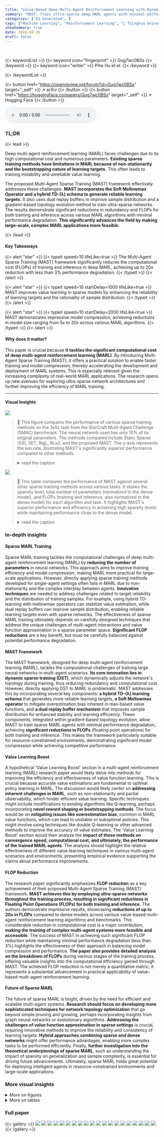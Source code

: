 ```yaml
---
title: "Value-Based Deep Multi-Agent Reinforcement Learning with Dynamic Sparse Training"
summary: "MAST: Train ultra-sparse deep MARL agents with minimal performance loss!"
categories: ["AI Generated", ]
tags: ["Machine Learning", "Reinforcement Learning", "🏢 Tsinghua University",]
showSummary: true
date: 2024-09-26
draft: false
---
```


<br>

{{< keywordList >}}
{{< keyword icon="fingerprint" >}} Gug7wc0BSs {{< /keyword >}}
{{< keyword icon="writer" >}} Pihe Hu et el. {{< /keyword >}}
 
{{< /keywordList >}}

{{< button href="https://openreview.net/forum?id=Gug7wc0BSs" target="_self" >}}
↗ arXiv
{{< /button >}}
{{< button href="https://huggingface.co/papers/Gug7wc0BSs" target="_self" >}}
↗ Hugging Face
{{< /button >}}



<audio controls>
    <source src="https://ai-paper-reviewer.com/Gug7wc0BSs/podcast.wav" type="audio/wav">
    Your browser does not support the audio element.
</audio>


### TL;DR


{{< lead >}}

Deep multi-agent reinforcement learning (MARL) faces challenges due to its high computational cost and numerous parameters.  **Existing sparse training methods have limitations in MARL because of non-stationarity and the bootstrapping nature of learning targets.**  This often leads to training instability and unreliable value learning. 



The proposed Multi-Agent Sparse Training (MAST) framework effectively addresses these challenges. **MAST incorporates the Soft Mellowmax Operator and a hybrid TD-(λ) schema to generate reliable learning targets.**  It also uses dual replay buffers to improve sample distribution and a gradient-based topology evolution method to train ultra-sparse networks.  The results demonstrate significant reductions in redundancy and FLOPs for both training and inference across various MARL algorithms with minimal performance degradation.  **This significantly advances the field by making large-scale, complex MARL applications more feasible.**

{{< /lead >}}


#### Key Takeaways

{{< alert "star" >}}
{{< typeit speed=10 lifeLike=true >}} The Multi-Agent Sparse Training (MAST) framework significantly reduces the computational cost (FLOPs) of training and inference in deep MARL, achieving up to 20x reduction with less than 3% performance degradation. {{< /typeit >}}
{{< /alert >}}

{{< alert "star" >}}
{{< typeit speed=10 startDelay=1000 lifeLike=true >}} MAST improves value learning in sparse models by enhancing the reliability of learning targets and the rationality of sample distribution. {{< /typeit >}}
{{< /alert >}}

{{< alert "star" >}}
{{< typeit speed=10 startDelay=2000 lifeLike=true >}} MAST demonstrates impressive model compression, achieving reductions in model size ranging from 5x to 20x across various MARL algorithms. {{< /typeit >}}
{{< /alert >}}

#### Why does it matter?
This paper is crucial because **it tackles the significant computational cost of deep multi-agent reinforcement learning (MARL)**. By introducing Multi-Agent Sparse Training (MAST), it offers a practical solution to enable faster training and model compression, thereby accelerating the development and deployment of MARL systems.  This is especially relevant given the increasing complexity of real-world MARL applications. The research opens up new avenues for exploring ultra-sparse network architectures and further improving the efficiency of MARL training.

------
#### Visual Insights



![](https://ai-paper-reviewer.com/Gug7wc0BSs/figures_1_1.jpg)

> 🔼 This figure compares the performance of various sparse training methods on the 3s5z task from the StarCraft Multi-Agent Challenge (SMAC) benchmark.  The neural network used has only 10% of its original parameters.  The methods compared include Static Sparse (SS), SET, RigL, RLx2, and the proposed MAST.  The y-axis represents the win rate, illustrating MAST's significantly superior performance compared to other methods.
> <details>
> <summary>read the caption</summary>
> Figure 1: Comparison of different sparse training methods.
> </details>





![](https://ai-paper-reviewer.com/Gug7wc0BSs/tables_2_1.jpg)

> 🔼 This table compares the performance of MAST against several other sparse training methods across various tasks.  It shows the sparsity level, total number of parameters (normalized to the dense model), and FLOPs (training and inference, also normalized to the dense model) for each algorithm and task.  It highlights MAST's superior performance and efficiency in achieving high sparsity levels while maintaining performance close to the dense model.
> <details>
> <summary>read the caption</summary>
> Table 1: Comparisons of MAST with different sparse training baselines: 'Sp.' stands for 'sparsity', 'Total Size' means total model parameters, and the data is all normalized w.r.t. the dense model.
> </details>





### In-depth insights


#### Sparse MARL Training
Sparse MARL training tackles the computational challenges of deep multi-agent reinforcement learning (MARL) by **reducing the number of parameters** in neural networks.  This approach aims to improve training efficiency and model compression, making MARL more practical for large-scale applications. However, directly applying sparse training methods developed for single-agent settings often fails in MARL due to non-stationarity and the complex interplay between agents.  **Innovative techniques** are needed to address challenges related to target reliability and the distribution of training samples.  For example, using hybrid TD-learning with mellowmax operators can stabilize value estimation, while dual replay buffers can improve sample distribution, enabling reliable learning targets even with sparse networks. The effectiveness of sparse MARL training ultimately depends on carefully designed techniques that address the unique challenges of multi-agent interactions and value function approximation in a sparse parameter space.  **Significant FLOP reductions** are a key benefit, but must be carefully balanced against potential performance degradation.

#### MAST Framework
The MAST framework, designed for deep multi-agent reinforcement learning (MARL), tackles the computational challenges of training large neural networks in multi-agent scenarios.  **Its core innovation lies in dynamic sparse training (DST)**, which dynamically adjusts the network's topology during training, thus reducing redundancy and computational cost. However, directly applying DST to MARL is problematic. MAST addresses this by incorporating several key components: **a hybrid TD-(λ) learning schema** that generates more reliable learning targets, **a Soft Mellowmax operator** to mitigate overestimation bias inherent in max-based value functions, and **a dual replay buffer mechanism** that improves sample distribution for enhanced stability and learning efficiency. These components, integrated within gradient-based topology evolution, allow MAST to train sparse MARL agents with minimal performance degradation, achieving **significant reductions in FLOPs** (floating point operations) for both training and inference. This makes the framework particularly suitable for resource-constrained environments, demonstrating significant model compression while achieving competitive performance.

#### Value Learning Boost
A hypothetical 'Value Learning Boost' section in a multi-agent reinforcement learning (MARL) research paper would likely delve into methods for improving the efficiency and effectiveness of value function learning.  This is crucial because accurate value estimations are fundamental to optimal policy learning in MARL. The discussion would likely center on **addressing inherent challenges in MARL**, such as non-stationarity and partial observability, which hinder efficient value learning.  Specific techniques might include modifications to existing algorithms like Q-learning, perhaps incorporating **novel reward shaping or bootstrapping methods**.  The focus would be on **mitigating issues like overestimation bias**, common in MARL value functions, which can lead to unstable or suboptimal policies. This might involve using techniques like double Q-learning or other advanced methods to improve the accuracy of value estimates. The 'Value Learning Boost' section would then analyze the **impact of these methods on convergence speed, computational cost, and ultimately, the performance of the trained MARL agents**.  The analysis should highlight the relative effectiveness of different value learning techniques in various multi-agent scenarios and environments, presenting empirical evidence supporting the claims about performance improvements.

#### FLOP Reduction
The research paper significantly emphasizes **FLOP reduction** as a key achievement of their proposed Multi-Agent Sparse Training (MAST) framework.  **MAST achieves this by employing ultra-sparse networks throughout the training process, resulting in significant reductions in Floating Point Operations (FLOPs) for both training and inference**.  The authors demonstrate impressive results, showcasing **reductions of up to 20x in FLOPs** compared to dense models across various value-based multi-agent reinforcement learning algorithms and benchmarks. This considerable reduction in computational cost is a major contribution, **making the training of complex multi-agent systems more feasible and accessible**. The success of MAST in achieving such significant FLOP reduction while maintaining minimal performance degradation (less than 3%) highlights the effectiveness of their approach in balancing model compression and performance.  **The paper also provides detailed analysis on the breakdown of FLOPs** during various stages of the training process, offering valuable insights into the computational efficiency gained through MAST. The achieved FLOP reduction is not merely a quantitative metric; it represents a substantial advancement in practical applicability of value-based multi-agent reinforcement learning.

#### Future of Sparse MARL
The future of sparse MARL is bright, driven by the need for efficient and scalable multi-agent systems.  **Research should focus on developing more sophisticated techniques for network topology optimization** that go beyond simple pruning and growing, perhaps incorporating insights from graph neural networks or evolutionary algorithms.  **Addressing the challenges of value function approximation in sparse settings** is crucial, requiring innovative methods to improve the reliability and consistency of learning targets.  **Hybrid approaches combining sparse and dense networks** might offer performance advantages, enabling more complex tasks to be performed efficiently.  Finally, **further investigation into the theoretical underpinnings of sparse MARL**, such as understanding the impact of sparsity on generalization and sample complexity, is essential for driving future advancements.  Ultimately, sparse MARL holds great potential for deploying intelligent agents in resource-constrained environments and large-scale applications.


### More visual insights

<details>
<summary>More on figures
</summary>


![](https://ai-paper-reviewer.com/Gug7wc0BSs/figures_2_1.jpg)

> 🔼 The figure illustrates the process of dynamic sparse training. It starts with a dense network, then randomly sparsify the network. During training, it dynamically drops and grows links based on weight magnitude and gradient information to optimize the model parameters and connectivity. This process maintains the network sparsity throughout the training with dynamic sparse training.
> <details>
> <summary>read the caption</summary>
> Figure 2: Illustration of dynamic sparse training
> </details>



![](https://ai-paper-reviewer.com/Gug7wc0BSs/figures_3_1.jpg)

> 🔼 This figure illustrates the MAST framework's architecture, specifically highlighting its application within the QMIX algorithm.  The framework consists of several key components:  1. **Dual Buffers:**  An on-policy and an off-policy buffer are used for storing experience. The on-policy buffer stores the most recent experience, enhancing learning stability.  The off-policy buffer stores older experience, improving sample efficiency. Both are used to sample training data. 2. **Environment Interaction:** Agents interact with the environment, generating experience (observations, actions, rewards). 3. **Sparse MARL Agents (Agent 1 to Agent N):**  Multiple MARL agents are trained, each with a sparse neural network representing their Q-function (Qi).  4. **Mixing Network:** Combines the individual Q-functions to produce a joint action-value function (Qtot). 5. **TD(λ) with Soft Mellowmax:** The framework employs a hybrid TD(λ) learning target combined with the Soft Mellowmax operator to mitigate the overestimation problem that often arises in sparse network training and improve target reliability. This target is used to update the Q-functions.
> <details>
> <summary>read the caption</summary>
> Figure 3: An example of the MAST framework based on QMIX.
> </details>



![](https://ai-paper-reviewer.com/Gug7wc0BSs/figures_4_1.jpg)

> 🔼 This figure shows the test win rates of different step lengths of TD(λ) targets with different model sizes (sparsity levels). The x-axis represents the multi-step length and the y-axis represents the test win rate. The different lines represent different model sizes (12.5%, 10%, 7.5%, 5%).  It demonstrates that an optimal step length exists for various model sizes and that the optimal step length increases as model size decreases.
> <details>
> <summary>read the caption</summary>
> Figure 4: Performances of different step lengths.
> </details>



![](https://ai-paper-reviewer.com/Gug7wc0BSs/figures_5_1.jpg)

> 🔼 This figure demonstrates the impact of the Soft Mellowmax operator on the performance of RigL-QMIX in the 3s5z environment of SMAC.  Subfigure (a) shows the win rates, illustrating that RigL-QMIX with the Soft Mellowmax operator (RigL-QMIX-SM) outperforms the standard RigL-QMIX. Subfigure (b) displays the estimated values, highlighting that the Soft Mellowmax operator effectively mitigates overestimation bias, leading to more accurate value estimations.
> <details>
> <summary>read the caption</summary>
> Figure 5: Effects of Soft Mellowmax operator.
> </details>



![](https://ai-paper-reviewer.com/Gug7wc0BSs/figures_5_2.jpg)

> 🔼 The figure compares the performance of different sparse training methods on the 3s5z task from SMAC.  The methods include static sparse (SS), SET, RigL, RLx2, and the proposed MAST.  The y-axis represents the win rate, indicating the success rate of the trained agents. MAST demonstrates a significantly higher win rate compared to other methods, highlighting its effectiveness in multi-agent sparse training.
> <details>
> <summary>read the caption</summary>
> Figure 1: Comparison of different sparse training methods.
> </details>



![](https://ai-paper-reviewer.com/Gug7wc0BSs/figures_6_1.jpg)

> 🔼 This figure illustrates how the dual buffer mechanism in MAST shifts the distribution of training samples. The blue curve represents the distribution of samples from the behavior policy in a single buffer, resulting in a policy inconsistency error (d1). By using dual buffers, the distribution shifts towards the target policy (red curve), reducing the policy inconsistency error (d2). The yellow curve shows the distribution of samples from the shifted target policy.
> <details>
> <summary>read the caption</summary>
> Figure 7: Distribution Shift: d1 and d2 are distribution distances.
> </details>



![](https://ai-paper-reviewer.com/Gug7wc0BSs/figures_7_1.jpg)

> 🔼 This figure compares the performance of various sparse training methods on the 3s5z task from SMAC, using a neural network with only 10% of its original parameters.  It shows that MAST significantly outperforms other methods such as SS, SET, RigL, and RLx2, achieving a win rate of over 90%. This highlights the challenges of applying sparse networks in MARL and demonstrates the effectiveness of the proposed MAST framework.
> <details>
> <summary>read the caption</summary>
> Figure 1: Comparison of different sparse training methods.
> </details>



![](https://ai-paper-reviewer.com/Gug7wc0BSs/figures_7_2.jpg)

> 🔼 This figure compares the performance of different sparse training methods on the 3s5z task from SMAC. The methods include Static Sparse (SS), SET, RigL, RLx2, and MAST.  The y-axis represents the win rate, and the x-axis shows the different methods. MAST achieves a win rate of over 90%, significantly outperforming other methods.
> <details>
> <summary>read the caption</summary>
> Figure 1: Comparison of different sparse training methods.
> </details>



![](https://ai-paper-reviewer.com/Gug7wc0BSs/figures_8_1.jpg)

> 🔼 This figure compares the performance of different sparse network architectures with the same sparsity level.  The 'cheating ticket' uses the topology obtained from MAST training and achieves the highest performance, approaching that of the dense model. The 'winning ticket' obtained from MAST also performs well, while both the 'winning ticket' from RigL and the 'random ticket' perform significantly worse, highlighting the effectiveness of MAST in discovering effective sparse architectures.
> <details>
> <summary>read the caption</summary>
> Figure 10: Comparison of different sparse masks.
> </details>



![](https://ai-paper-reviewer.com/Gug7wc0BSs/figures_8_2.jpg)

> 🔼 This figure visualizes the evolution of weight masks in the first hidden layer of agent 1 during the MAST-QMIX training process in the 3s5z scenario from the StarCraft Multi-Agent Challenge (SMAC) benchmark.  It shows snapshots of the mask at different training steps (0M, 0.5M, 1M, and 2M), where lighter pixels indicate the presence of a connection and darker pixels represent an absent connection.  The figure demonstrates how the network topology evolves during training, initially being highly sparse, gradually becoming more structured. This illustrates the dynamic sparsity of MAST and how it adapts the network structure during training.
> <details>
> <summary>read the caption</summary>
> Figure 11: Visualization of weight masks in the first hidden layer of agent 1 by MAST-QMIX.
> </details>



![](https://ai-paper-reviewer.com/Gug7wc0BSs/figures_8_3.jpg)

> 🔼 This figure consists of two subfigures. Subfigure (a) visualizes weight masks of the first hidden layer for different agents (stalkers and zealots) in the 3s5z scenario. It shows that the network topology for the same type of agent is very similar. However, stalkers have more connections than zealots, which is in line with their more critical roles in the game. Subfigure (b) compares the adaptive sparsity allocation scheme used in MAST with several fixed sparsity patterns (different percentage for stalkers and zealots). The results demonstrate that the adaptive sparsity allocation in MAST outperforms other manual sparsity patterns. 
> <details>
> <summary>read the caption</summary>
> Figure 12: Agent roles.
> </details>



![](https://ai-paper-reviewer.com/Gug7wc0BSs/figures_25_1.jpg)

> 🔼 This figure compares the performance of various sparse training methods on the 3s5z task from SMAC. The methods include static sparse networks (SS), SET, RigL, RLx2, and the proposed MAST framework.  The y-axis represents the win rate, showing the effectiveness of each method in achieving high performance with only 10% of the original network parameters.  MAST significantly outperforms other methods.
> <details>
> <summary>read the caption</summary>
> Figure 1: Comparison of different sparse training methods.
> </details>



![](https://ai-paper-reviewer.com/Gug7wc0BSs/figures_26_1.jpg)

> 🔼 The figure shows the comparison of different sparse training methods on the 3s5z task from SMAC.  The methods compared are Static Sparse (SS), SET, RigL, RLx2, and MAST.  The y-axis represents the win rate, showing the percentage of games won by the agents trained with each method. MAST significantly outperforms all other methods, achieving a win rate of over 90%, while the other methods achieve much lower win rates. This demonstrates the effectiveness of MAST in training sparse MARL agents compared to existing sparse training methods.
> <details>
> <summary>read the caption</summary>
> Figure 1: Comparison of different sparse training methods.
> </details>



![](https://ai-paper-reviewer.com/Gug7wc0BSs/figures_26_2.jpg)

> 🔼 This figure compares the performance of various sparse training methods, including static sparse (SS), SET, RigL, RLx2, and the proposed MAST, on the 3s5z task from the StarCraft Multi-Agent Challenge (SMAC) benchmark.  The neural network used for all methods had only 10% of its original parameters.  The results show that MAST significantly outperforms the other methods, achieving a win rate of over 90%, while the others achieved win rates significantly below 50%.  This highlights the challenges of applying sparse training methods directly to multi-agent reinforcement learning (MARL) and the effectiveness of the MAST framework in addressing those challenges.
> <details>
> <summary>read the caption</summary>
> Figure 1: Comparison of different sparse training methods.
> </details>



![](https://ai-paper-reviewer.com/Gug7wc0BSs/figures_28_1.jpg)

> 🔼 This figure shows the effects of using the Soft Mellowmax operator in the QMIX algorithm.  Panel (a) displays the win rates for RigL-QMIX (without Soft Mellowmax) and RigL-QMIX-SM (with Soft Mellowmax) on the 3s5z task in SMAC.  It demonstrates that RigL-QMIX-SM significantly outperforms RigL-QMIX. Panel (b) shows the estimated values for both algorithms, illustrating how the Soft Mellowmax operator effectively mitigates overestimation bias, a common problem in Q-learning.
> <details>
> <summary>read the caption</summary>
> Figure 5: Effects of Soft Mellowmax operator.
> </details>



![](https://ai-paper-reviewer.com/Gug7wc0BSs/figures_29_1.jpg)

> 🔼 The figure shows a bar chart comparing the performance of different sparse training methods on the 3s5z task from SMAC.  The methods compared are: Static Sparse (SS), SET, RigL, RLx2, and MAST.  MAST significantly outperforms the other methods, achieving a win rate of over 90%, while the others achieve win rates ranging from 32% to 49%. This highlights the effectiveness of MAST in training sparse MARL agents.
> <details>
> <summary>read the caption</summary>
> Figure 1: Comparison of different sparse training methods.
> </details>



![](https://ai-paper-reviewer.com/Gug7wc0BSs/figures_29_2.jpg)

> 🔼 The figure shows a bar chart comparing the performance of various sparse training methods on the 3s5z task from SMAC. The methods compared are Static Sparse (SS), SET, RigL, RLx2, and MAST.  The y-axis represents the win rate, indicating the percentage of games won by the agents trained with each method. MAST significantly outperforms the other methods, achieving a win rate of over 90%, while the others achieve significantly lower win rates. This demonstrates the effectiveness of MAST in enabling the training of sparse MARL agents.
> <details>
> <summary>read the caption</summary>
> Figure 1: Comparison of different sparse training methods.
> </details>



![](https://ai-paper-reviewer.com/Gug7wc0BSs/figures_30_1.jpg)

> 🔼 This figure compares the performance of different sparse training methods on the 3s5z task from StarCraft Multi-Agent Challenge (SMAC).  The methods compared include Static Sparse (SS), SET, RigL, RLx2 and the proposed MAST method.  The y-axis represents the win rate achieved by each method, showing that MAST significantly outperforms all other methods, achieving a win rate of over 90% with a network using only 10% of its original parameters. This highlights the effectiveness of MAST in training sparse MARL agents.
> <details>
> <summary>read the caption</summary>
> Figure 1: Comparison of different sparse training methods.
> </details>



![](https://ai-paper-reviewer.com/Gug7wc0BSs/figures_31_1.jpg)

> 🔼 This figure visualizes the evolution of the weight mask in the first hidden layer of agent 1 during the training process of MAST-QMIX in the 3s5z scenario of the StarCraft Multi-Agent Challenge (SMAC) benchmark.  The figure shows four snapshots of the weight mask at different training steps (0M, 0.5M, 1M, and 2M steps). Each snapshot represents a 64x64 matrix, where each cell represents a connection between an input neuron and an output neuron.  A light pixel indicates the existence of the connection, while a dark pixel indicates the absence of a connection. The figure shows how the network's topology changes over time, with connections becoming more concentrated in certain areas as training progresses. This visualization demonstrates the dynamic sparse training process of MAST, where the network's topology is dynamically adjusted during training to achieve high efficiency.
> <details>
> <summary>read the caption</summary>
> Figure 11: Visualization of weight masks in the first hidden layer of agent 1 by MAST-QMIX.
> </details>



![](https://ai-paper-reviewer.com/Gug7wc0BSs/figures_31_2.jpg)

> 🔼 This figure visualizes the evolution of weight masks in the first hidden layer of agent 1 during the MAST-QMIX training process in the 3s5z scenario from the StarCraft Multi-Agent Challenge (SMAC) benchmark.  Snapshots of the weight masks are shown at four different training steps: 0M, 0.5M, 1M, and 2M (million steps).  Each mask is represented as a matrix, where a light pixel indicates the existence of a connection, and a dark pixel represents an absent connection. The figure showcases how the network's topology evolves dynamically during training, with a pronounced shift initially and a gradual convergence of connections onto a subset of input neurons later on, highlighting the redundancy present in dense models and the efficacy of MAST in identifying essential connections.
> <details>
> <summary>read the caption</summary>
> Figure 11: Visualization of weight masks in the first hidden layer of agent 1 by MAST-QMIX.
> </details>



![](https://ai-paper-reviewer.com/Gug7wc0BSs/figures_32_1.jpg)

> 🔼 This figure visualizes the evolution of the weight mask in the first hidden layer of agent 1 in the MAST-QMIX model during training on the 3s5z task.  The images show the sparsity pattern of the network at four different training time points (0M, 0.5M, 1M, and 2M training steps).  Light pixels indicate the presence of a connection, while dark pixels represent an absent connection. The figure demonstrates how the network's connections change over time during training, showcasing the dynamic nature of the sparse training process and the emergence of a more structured pattern from the initial random sparsity.
> <details>
> <summary>read the caption</summary>
> Figure 11: Visualization of weight masks in the first hidden layer of agent 1 by MAST-QMIX.
> </details>



![](https://ai-paper-reviewer.com/Gug7wc0BSs/figures_33_1.jpg)

> 🔼 The figure shows the comparison of different sparse training methods, including static sparse (SS), SET, RigL, RLx2, and MAST. MAST achieves the highest win rate (over 90%) compared to other methods on the 3s5z task from SMAC, demonstrating its effectiveness in value-based MARL.  The other methods show significantly lower win rates. This highlights the challenge of applying sparse training to MARL and the unique contribution of MAST in improving both the reliability of learning targets and the rationality of sample distribution.
> <details>
> <summary>read the caption</summary>
> Figure 1: Comparison of different sparse training methods.
> </details>



![](https://ai-paper-reviewer.com/Gug7wc0BSs/figures_33_2.jpg)

> 🔼 The figure shows a bar chart comparing the performance of different sparse training methods on the 3s5z task from SMAC. The methods compared are Static Sparse (SS), SET, RigL, RLx2, and MAST. MAST significantly outperforms the other methods, achieving a win rate of over 90%.
> <details>
> <summary>read the caption</summary>
> Figure 1: Comparison of different sparse training methods.
> </details>



![](https://ai-paper-reviewer.com/Gug7wc0BSs/figures_33_3.jpg)

> 🔼 This figure compares the performance of various sparse training methods (SS, SET, RigL, RLx2, and MAST) on the 3s5z task from the StarCraft Multi-Agent Challenge (SMAC) benchmark.  The neural network used in the experiment only contains 10% of its original parameters.  The results demonstrate that a straightforward application of dynamic sparse training techniques such as SET and RigL, and static sparse training (SS), are ineffective in the multi-agent setting, while RLx2 is only effective for single-agent settings. In contrast, the proposed MAST framework achieves a win rate of over 90%, highlighting its effectiveness in training sparse multi-agent reinforcement learning (MARL) models.
> <details>
> <summary>read the caption</summary>
> Figure 1: Comparison of different sparse training methods.
> </details>



</details>




<details>
<summary>More on tables
</summary>


![](https://ai-paper-reviewer.com/Gug7wc0BSs/tables_6_1.jpg)
> 🔼 This table compares the performance of the proposed Multi-Agent Sparse Training (MAST) framework against several other sparse training baselines across four different StarCraft II environments and four different multi-agent reinforcement learning algorithms.  The table shows the sparsity level, total model size, training FLOPs, testing FLOPs, and the win rate for each method.  The results are normalized with respect to the dense model's performance.  It highlights MAST's superior performance and efficiency in sparse MARL training.
> <details>
> <summary>read the caption</summary>
> Table 1: Comparisons of MAST with different sparse training baselines: 'Sp.' stands for 'sparsity', 'Total Size' means total model parameters, and the data is all normalized w.r.t. the dense model.
> </details>

![](https://ai-paper-reviewer.com/Gug7wc0BSs/tables_21_1.jpg)
> 🔼 This table compares the performance of MAST against several baseline methods for different sparsity levels on various StarCraft II Multi-Agent Challenge (SMAC) environments.  The baselines include using a tiny dense network, static sparse networks, other dynamic sparse training methods such as SET and RigL, and a single-agent dynamic sparse training method (RLx2). The table shows the total size, training FLOPs, and inference FLOPs of each method, along with their test win rates (normalized against the dense network) on various SMAC maps.
> <details>
> <summary>read the caption</summary>
> Table 1: Comparisons of MAST with different sparse training baselines: 'Sp.' stands for 'sparsity', 'Total Size' means total model parameters, and the data is all normalized w.r.t. the dense model.
> </details>

![](https://ai-paper-reviewer.com/Gug7wc0BSs/tables_22_1.jpg)
> 🔼 This table compares the performance of MAST against several baseline methods across various tasks in the StarCraft Multi-Agent Challenge (SMAC) benchmark.  The table shows the sparsity level (percentage of parameters pruned), the total number of parameters (normalized to the dense model), and the final performance (win rate) achieved by each method, including MAST, Tiny (a small dense model), SS (static sparsity), SET, RigL, RLx2 (single-agent dynamic sparsity).  Results demonstrate the superior performance of MAST over other baseline methods in different scenarios, and across different MARL algorithms like QMIX, WQMIX, and RES.
> <details>
> <summary>read the caption</summary>
> Table 1: Comparisons of MAST with different sparse training baselines: 'Sp.' stands for 'sparsity', 'Total Size' means total model parameters, and the data is all normalized w.r.t. the dense model.
> </details>

![](https://ai-paper-reviewer.com/Gug7wc0BSs/tables_23_1.jpg)
> 🔼 This table compares the performance of the proposed MAST framework against various baseline methods for different sparsity levels across several environments from the StarCraft Multi-Agent Challenge (SMAC) benchmark.  It shows the total size, training FLOPS, inference FLOPS, and win rates for each algorithm and environment.  The sparsity levels tested are shown in the Sp. column, and the results are normalized to the dense model's performance.
> <details>
> <summary>read the caption</summary>
> Table 1: Comparisons of MAST with different sparse training baselines: 'Sp.' stands for 'sparsity', 'Total Size' means total model parameters, and the data is all normalized w.r.t. the dense model.
> </details>

![](https://ai-paper-reviewer.com/Gug7wc0BSs/tables_27_1.jpg)
> 🔼 This table compares the performance of MAST against various baseline sparse training methods across multiple SMAC environments and different value-based MARL algorithms.  The 'Sp.' column indicates the sparsity level used, while 'Total Size' represents the total number of model parameters.  The FLOPs (floating point operations) for training and inference are also shown, normalized against the dense model. The results highlight MAST's significant performance improvement over other methods, even with high sparsity levels.
> <details>
> <summary>read the caption</summary>
> Table 1: Comparisons of MAST with different sparse training baselines: 'Sp.' stands for 'sparsity', 'Total Size' means total model parameters, and the data is all normalized w.r.t. the dense model.
> </details>

![](https://ai-paper-reviewer.com/Gug7wc0BSs/tables_27_2.jpg)
> 🔼 This table compares the performance of MAST against several baseline methods (Tiny, SS, SET, RigL, RLx2) across four different SMAC environments (3m, 2s3z, 3s5z, 64zg) and three different MARL algorithms (QMIX, WQMIX, RES).  For each algorithm and environment, the table shows the sparsity level achieved (Sp.), the total size of the sparse model (Total Size), and the win rate achieved in percentage for each method.  The results demonstrate the superior performance of MAST compared to the other methods, especially in terms of achieving high win rates while maintaining a high level of sparsity.
> <details>
> <summary>read the caption</summary>
> Table 1: Comparisons of MAST with different sparse training baselines: 'Sp.' stands for 'sparsity', 'Total Size' means total model parameters, and the data is all normalized w.r.t. the dense model.
> </details>

![](https://ai-paper-reviewer.com/Gug7wc0BSs/tables_27_3.jpg)
> 🔼 This table compares the performance of MAST against several baseline methods for different sparsity levels on various SMAC benchmark environments.  The baselines include using tiny dense networks, static sparse networks, and dynamic sparse training methods like SET and RigL.  The table shows the total size (number of parameters), training FLOPs, and inference FLOPs, all normalized relative to the dense model. The 'Sp.' column indicates the sparsity level used for each method and environment.  The results demonstrate that MAST outperforms baseline methods, achieving minimal performance degradation with significantly reduced FLOPs.
> <details>
> <summary>read the caption</summary>
> Table 1: Comparisons of MAST with different sparse training baselines: 'Sp.' stands for 'sparsity', 'Total Size' means total model parameters, and the data is all normalized w.r.t. the dense model.
> </details>

![](https://ai-paper-reviewer.com/Gug7wc0BSs/tables_28_1.jpg)
> 🔼 This table compares the performance of the proposed Multi-Agent Sparse Training (MAST) framework against several baseline methods across various tasks in the StarCraft Multi-Agent Challenge (SMAC) benchmark.  The performance metric is the win rate, with sparsity levels ranging from 85% to 95%.  The table shows the total model size (in terms of parameters), and training and inference FLOPs, all normalized relative to a dense model.  This demonstrates the model compression and computational efficiency gains achieved by MAST compared to other approaches such as static sparse networks (SS), SET, RigL, and RLx2.
> <details>
> <summary>read the caption</summary>
> Table 1: Comparisons of MAST with different sparse training baselines: 'Sp.' stands for 'sparsity', 'Total Size' means total model parameters, and the data is all normalized w.r.t. the dense model.
> </details>

![](https://ai-paper-reviewer.com/Gug7wc0BSs/tables_28_2.jpg)
> 🔼 This table compares the performance of MAST against various baseline methods for sparse training in multi-agent reinforcement learning.  It shows the sparsity level (percentage of parameters retained), total number of parameters (normalized to the dense model), and performance (win rate) for different algorithms and environments in the StarCraft Multi-Agent Challenge (SMAC) benchmark. The baseline methods include Tiny (a small dense model), SS (static sparse network), SET (Sparse Evolutionary Training), RigL (a dynamic sparse training method), and RLx2 (a dynamic sparse training method for single-agent RL).  The results demonstrate that MAST outperforms other sparse training methods by achieving high win rates while maintaining a high level of sparsity.
> <details>
> <summary>read the caption</summary>
> Table 1: Comparisons of MAST with different sparse training baselines: 'Sp.' stands for 'sparsity', 'Total Size' means total model parameters, and the data is all normalized w.r.t. the dense model.
> </details>

![](https://ai-paper-reviewer.com/Gug7wc0BSs/tables_28_3.jpg)
> 🔼 This table compares the performance of MAST against various baseline methods for different sparsity levels across four different StarCraft II environments.  The baselines include training tiny dense networks, using static sparse networks, employing dynamic sparse training with SET and RigL, and using a dynamic sparse training framework from single agent RL (RLx2). The table shows the total size (number of parameters), training FLOPs, and testing FLOPs of the models, normalized by the dense model.  The 'Sp.' column shows the sparsity level (%) of each method and environment. The results demonstrate that MAST achieves significantly higher performance compared to the baseline methods, while maintaining a high level of sparsity.
> <details>
> <summary>read the caption</summary>
> Table 1: Comparisons of MAST with different sparse training baselines: 'Sp.' stands for 'sparsity', 'Total Size' means total model parameters, and the data is all normalized w.r.t. the dense model.
> </details>

</details>




### Full paper

{{< gallery >}}
<img src="https://ai-paper-reviewer.com/Gug7wc0BSs/1.png" class="grid-w50 md:grid-w33 xl:grid-w25" />
<img src="https://ai-paper-reviewer.com/Gug7wc0BSs/2.png" class="grid-w50 md:grid-w33 xl:grid-w25" />
<img src="https://ai-paper-reviewer.com/Gug7wc0BSs/3.png" class="grid-w50 md:grid-w33 xl:grid-w25" />
<img src="https://ai-paper-reviewer.com/Gug7wc0BSs/4.png" class="grid-w50 md:grid-w33 xl:grid-w25" />
<img src="https://ai-paper-reviewer.com/Gug7wc0BSs/5.png" class="grid-w50 md:grid-w33 xl:grid-w25" />
<img src="https://ai-paper-reviewer.com/Gug7wc0BSs/6.png" class="grid-w50 md:grid-w33 xl:grid-w25" />
<img src="https://ai-paper-reviewer.com/Gug7wc0BSs/7.png" class="grid-w50 md:grid-w33 xl:grid-w25" />
<img src="https://ai-paper-reviewer.com/Gug7wc0BSs/8.png" class="grid-w50 md:grid-w33 xl:grid-w25" />
<img src="https://ai-paper-reviewer.com/Gug7wc0BSs/9.png" class="grid-w50 md:grid-w33 xl:grid-w25" />
<img src="https://ai-paper-reviewer.com/Gug7wc0BSs/10.png" class="grid-w50 md:grid-w33 xl:grid-w25" />
<img src="https://ai-paper-reviewer.com/Gug7wc0BSs/11.png" class="grid-w50 md:grid-w33 xl:grid-w25" />
<img src="https://ai-paper-reviewer.com/Gug7wc0BSs/12.png" class="grid-w50 md:grid-w33 xl:grid-w25" />
<img src="https://ai-paper-reviewer.com/Gug7wc0BSs/13.png" class="grid-w50 md:grid-w33 xl:grid-w25" />
<img src="https://ai-paper-reviewer.com/Gug7wc0BSs/14.png" class="grid-w50 md:grid-w33 xl:grid-w25" />
<img src="https://ai-paper-reviewer.com/Gug7wc0BSs/15.png" class="grid-w50 md:grid-w33 xl:grid-w25" />
<img src="https://ai-paper-reviewer.com/Gug7wc0BSs/16.png" class="grid-w50 md:grid-w33 xl:grid-w25" />
<img src="https://ai-paper-reviewer.com/Gug7wc0BSs/17.png" class="grid-w50 md:grid-w33 xl:grid-w25" />
<img src="https://ai-paper-reviewer.com/Gug7wc0BSs/18.png" class="grid-w50 md:grid-w33 xl:grid-w25" />
<img src="https://ai-paper-reviewer.com/Gug7wc0BSs/19.png" class="grid-w50 md:grid-w33 xl:grid-w25" />
<img src="https://ai-paper-reviewer.com/Gug7wc0BSs/20.png" class="grid-w50 md:grid-w33 xl:grid-w25" />
{{< /gallery >}}